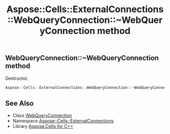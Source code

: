 ﻿---
title: Aspose::Cells::ExternalConnections::WebQueryConnection::~WebQueryConnection method
linktitle: ~WebQueryConnection
second_title: Aspose.Cells for C++ API Reference
description: 'Aspose::Cells::ExternalConnections::WebQueryConnection::~WebQueryConnection method. Destructor in C++.'
type: docs
weight: 200
url: /cpp/aspose.cells.externalconnections/webqueryconnection/~webqueryconnection/
---
## WebQueryConnection::~WebQueryConnection method


Destructor.

```cpp
Aspose::Cells::ExternalConnections::WebQueryConnection::~WebQueryConnection()
```

## See Also

* Class [WebQueryConnection](../)
* Namespace [Aspose::Cells::ExternalConnections](../../)
* Library [Aspose.Cells for C++](../../../)
